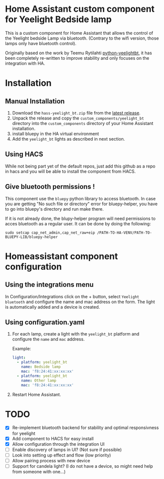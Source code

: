 # Home Assistant custom component for Yeelight Bedside lamp

This is a custom component for Home Assistant that allows the control of the Yeelight bedside Lamp via bluetooth. (Contrary to the wifi version, those lamps only have bluetooth control).

Originally based on the work by Teemu Rytilahti [python-yeelightbt](https://github.com/rytilahti/python-yeelightbt), it has been completely re-written to improve stability and only focuses on the integration with HA.


# Installation


## Manual Installation

1. Download the `hass-yeelight_bt.zip` file from the
   [latest release](https://github.com/hcoohb/hass-yeelightbt/releases/latest).
2. Unpack the release and copy the `custom_components/yeelight_bt` directory
   into the `custom_components` directory of your Home Assistant
   installation.
3. install bluepy in the HA virtual environment
4. Add the `yeelight_bt` lights as described in next section.


## Using HACS

While not being part yet of the default repos, just add this github as a repo in hacs and you will be able to install the component from HACS.

## Give bluetooth permissions !

This component use the `bluepy` python library to access bluetooth.
In case you are getting "No such file or directory" error for bluepy-helper, you have to go into bluepy's directory and run make there.

If it is not already done, the blupy-helper program will need permissions to acces bluetooth as a regular user. It can be done by doing the following:

```
sudo setcap cap_net_admin,cap_net_raw+eip /PATH-TO-HA-VENV/PATH-TO-BLUEPY-LIB/bluepy-helper
```


# Homeassistant component configuration

## Using the integrations menu

In Configuration/Integrations click on the + button, select `Yeelight bluetooth` and configure the name and mac address on the form.
The light is automatically added and a device is created.


## Using configuration.yaml

1. For each lamp, create a light with the `yeelight_bt` platform and configure the `name` and `mac` address.
    
    Example:
    ```yaml
    light:
      - platform: yeelight_bt
        name: Bedside lamp
        mac: 'f8:24:41:xx:xx:xx'
      - platform: yeelight_bt
        name: Other lamp
        mac: 'f8:24:41:xx:xx:xx'
    ```

2. Restart Home Assistant.

# TODO

- [x] Re-implement bluetooth backend for stability and optimal responsivness for yeelight
- [x] Add component to HACS for easy install
- [x] Allow configuration through the integration UI
- [ ] Enable discovery of lamps in UI? (Not sure if possible)
- [ ] Look into setting up effect and flow (low priority)
- [ ] Allow pairing process with new device
- [ ] Support for candela light? (I do not have a device, so might need help from someone with one...)
